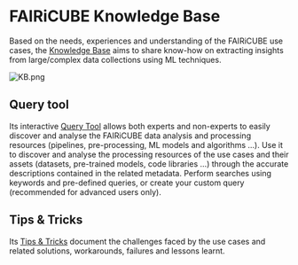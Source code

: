 # FAIRiCUBE Knowledge Base

Based on the needs, experiences and understanding of the FAIRiCUBE use cases, the [Knowledge Base](https://fairicube-kb.dev.epsilon-italia.it/) aims to share know-how on extracting insights from large/complex data collections using ML techniques.

![KB.png](../../images/KB.png)

## Query tool
Its interactive [Query Tool](https://fairicube-kb.dev.epsilon-italia.it/query-tool) allows both experts and non-experts to easily discover and analyse the FAIRiCUBE data analysis and processing resources (pipelines, pre-processing, ML models and algorithms …).
Use it to discover and analyse the processing resources of the use cases and their assets (datasets, pre-trained models, code libraries …) through the accurate descriptions contained in the related metadata.
Perform searches using keywords and pre-defined queries, or create your custom query (recommended for advanced users only).

## Tips & Tricks
Its [Tips & Tricks](https://fairicube-kb.dev.epsilon-italia.it/tips-and-tricks) document the challenges faced by the use cases and related solutions, workarounds, failures and lessons learnt. 


